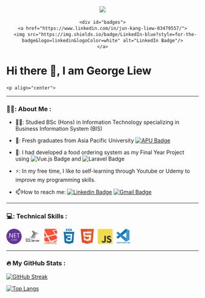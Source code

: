 

<div id="header" align="center">
    <img src="https://media.giphy.com/media/jRf5fsn8G6YaogAWxn/giphy.gif" width="100"/>
    
    <div id="badges">
    <a href="https://www.linkedin.com/in/jun-kang-liew-03479557/">
      <img src="https://img.shields.io/badge/LinkedIn-blue?style=for-the-badge&logo=linkedin&logoColor=white" alt="LinkedIn Badge"/>
    </a>
  </div>
   
  <h1>
    Hi there 👋, I am George Liew
  </h1>
    
    <p align="center">
  </p>
  </div>
  
  ---
  
  ### 👨‍💻: About Me :
  
  - 👨‍🎓:  Studied BSc (Hons) in Information Technology specializing in Business Information System (BIS) 
  
  - 🏫: Fresh graduates from Asia Pacific University [![APU Badge](https://img.shields.io/badge/APU-blue?style=flat&logo=APU&logoColor=white)](https://www.apu.edu.my/)
  
  - 🎯: I had developed a food ordering system as my Final Year Project using ![Vue.js Badge](https://img.shields.io/badge/Vue.js-35495E?style=flat&logo=vue.js&logoColor=4FC08D) and ![Laravel Badge](https://img.shields.io/badge/Laravel-FF2D20?style=flat&logo=laravel&logoColor=white)
  
  - ⚡: In my free time, I like to self-learning through Youtube or Udemy to improve my programming skills.
  
  - :mailbox:How to reach me: [![Linkedin Badge](https://img.shields.io/badge/Alan-blue?style=flat&logo=Linkedin&logoColor=white)](https://www.linkedin.com/in/tee-wei-loon-b59647206) [![Gmail Badge](https://img.shields.io/badge/Gmail-D14836?style=flat&logo=gmail&logoColor=white)](mailto:alantee0302@gmail.com) 
  
  ---
  
  ### 💻: Technical Skills :
  
  <div>
    <img src="https://github.com/devicons/devicon/blob/master/icons/dotnetcore/dotnetcore-original.svg" title="DotNetCore" alt="DotNetCore" width="40" height="40"/>&nbsp;
    <img src="https://github.com/devicons/devicon/blob/master/icons/microsoftsqlserver/microsoftsqlserver-plain-wordmark.svg" background-color="white" title="Microsoft SQL Server"  alt="Microsoft SQL Server" width="40" height="40"/>&nbsp;
    <img src="https://github.com/devicons/devicon/blob/master/icons/laravel/laravel-plain-wordmark.svg" title="Laravel" alt="Laravel" width="40" height="40"/>&nbsp;
    <img src="https://github.com/devicons/devicon/blob/master/icons/css3/css3-plain-wordmark.svg"  title="CSS3" alt="CSS" width="40" height="40"/>&nbsp;
    <img src="https://github.com/devicons/devicon/blob/master/icons/html5/html5-original.svg" title="HTML5" alt="HTML" width="40" height="40"/>&nbsp;
    <img src="https://github.com/devicons/devicon/blob/master/icons/javascript/javascript-original.svg" title="JavaScript" alt="JavaScript" width="40" height="40"/>&nbsp;
    <img src="https://github.com/devicons/devicon/blob/master/icons/vscode/vscode-original-wordmark.svg" title="Visual Studio Code" alt="Visual Studio Code" width="40" height="40"/>

  </div>
  
  ---
  
  ### :fire: My GitHub Stats :
  
  [![GitHub Streak](https://github-readme-streak-stats.herokuapp.com?user=georgeLiew&theme=tokyonight&hide_border=true&date_format=j%20M%5B%20Y%5D)](https://git.io/streak-stats)
  
[![Top Langs](https://github-readme-stats.vercel.app/api/top-langs/?username=georgeLiew&layout=compact)](https://github.com/anuraghazra/github-readme-stats)
